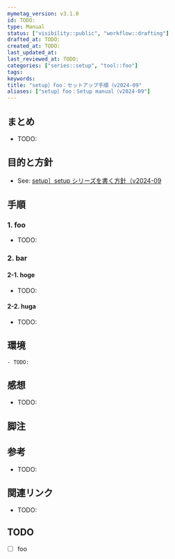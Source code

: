 ```yaml
---
mymetag_version: v3.1.0
id: TODO:
type: Manual
status: ["visibility::public", "workflow::drafting"]
drafted_at: TODO:
created_at: TODO:
last_updated_at:
last_reviewed_at: TODO:
categories: ["series::setup", "tool::foo"]
tags:
keywords:
title: "setup］foo：セットアップ手順（v2024-09"
aliases: ["setup］foo：Setup manual（v2024-09"]
---
```


## まとめ

- TODO:

## 目的と方針

- See: [setup］setup シリーズを書く方針（v2024-09](./6be9f341-1f39-474b-b4c2-20db75d81723.md)

## 手順

### 1. foo

- TODO:

### 2. bar

#### 2-1. hoge

- TODO:

#### 2-2. huga

- TODO:

## 環境

```console
- TODO:
```

## 感想

- TODO:

## 脚注

[^1]: foobarbaz

## 参考

- TODO:

## 関連リンク

- TODO:

## TODO

- [ ] foo
